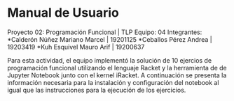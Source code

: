 # Manual de Usuario
Proyecto 02: Programación Funcional | TLP 
Equipo: 04 
Integrantes: 
*Calderón Núñez Mariano Marcel | 19201125
*Ceballos Pérez Andrea | 19203419
*Kuh Esquivel Mauro Arif | 19200637

Para esta actividad, el equipo implementó la solución de 10 ejercios de programación funcional utilizando el lenguaje Racket y la herramienta de de Jupyter Notebook junto con el kernel iRacket. A continuación se presenta la información necesaria para la instalación y configuración del notebook al igual que las instrucciones para la ejecución de los ejercicios. 
